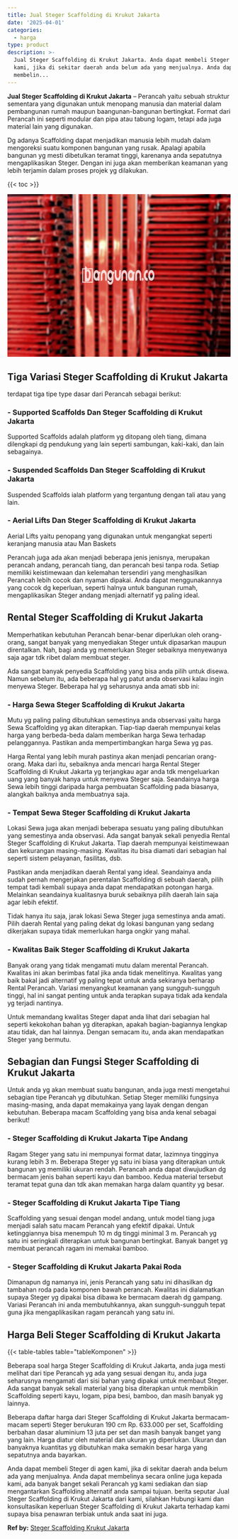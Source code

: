 ```yaml
---
title: Jual Steger Scaffolding di Krukut Jakarta
date: '2025-04-01'
categories:
  - harga
type: product
description: >-
  Jual Steger Scaffolding di Krukut Jakarta. Anda dapat membeli Steger di agen
  kami, jika di sekitar daerah anda belum ada yang menjualnya. Anda dapat
  membelin...
---
```


**Jual Steger Scaffolding di Krukut Jakarta** – Perancah yaitu sebuah struktur sementara yang digunakan untuk menopang manusia dan material dalam pembangunan rumah maupun baangunan-bangunan bertingkat. Format dari Perancah ini seperti modular dan pipa atau tabung logam, tetapi ada juga material lain yang digunakan.

Dg adanya Scaffolding dapat menjadikan manusia lebih mudah dalam mengoreksi suatu komponen bangunan yang rusak. Apalagi apabila bangunan yg mesti dibetulkan teramat tinggi, karenanya anda sepatutnya mengaplikasikan Steger. Dengan ini juga akan memberikan keamanan yang lebih terjamin dalam proses projek yg dilakukan.

{{< toc >}}

![Jual Steger Scaffolding di Krukut Jakarta](/images/sewa-scaffolding-steger-03.png)

## Tiga Variasi Steger Scaffolding di Krukut Jakarta

terdapat tiga tipe type dasar dari Perancah sebagai berikut:

### \- Supported Scaffolds Dan Steger Scaffolding di Krukut Jakarta

Supported Scaffolds adalah platform yg ditopang oleh tiang, dimana dilengkapi dg pendukung yang lain seperti sambungan, kaki-kaki, dan lain sebagainya.

### \- Suspended Scaffolds Dan Steger Scaffolding di Krukut Jakarta

Suspended Scaffolds ialah platform yang tergantung dengan tali atau yang lain.

### \- Aerial Lifts Dan Steger Scaffolding di Krukut Jakarta

Aerial Lifts yaitu penopang yang digunakan untuk mengangkat seperti keranjang manusia atau Man Baskets

Perancah juga ada akan menjadi beberapa jenis jenisnya, merupakan perancah andang, perancah tiang, dan perancah besi tanpa roda. Setiap memiliki keistimewaan dan kelemahan tersendiri yang menghasilkan Perancah lebih cocok dan nyaman dipakai. Anda dapat menggunakannya yang cocok dg keperluan, seperti halnya untuk bangunan rumah, mengaplikasikan Steger andang menjadi alternatif yg paling ideal.

## Rental Steger Scaffolding di Krukut Jakarta

Memperhatikan kebutuhan Perancah benar-benar diperlukan oleh orang-orang, sangat banyak yang menyediakan Steger untuk dipasarkan maupun direntalkan. Nah, bagi anda yg memerlukan Steger sebaiknya menyewanya saja agar tdk ribet dalam membuat steger.

Ada sangat banyak penyedia Scaffolding yang bisa anda pilih untuk disewa. Namun sebelum itu, ada beberapa hal yg patut anda observasi kalau ingin menyewa Steger. Beberapa hal yg seharusnya anda amati sbb ini:

### \- Harga Sewa Steger Scaffolding di Krukut Jakarta

Mutu yg paling paling dibutuhkan semestinya anda observasi yaitu harga Sewa Scaffolding yg akan diterapkan. Tiap-tiap daerah mempunyai kelas harga yang berbeda-beda dalam memberikan harga Sewa terhadap pelanggannya. Pastikan anda mempertimbangkan harga Sewa yg pas.

Harga Rental yang lebih murah pastinya akan menjadi pencarian orang-orang. Maka dari itu, sebaiknya anda mencari harga Rental Steger Scaffolding di Krukut Jakarta yg terjangkau agar anda tdk mengeluarkan uang yang banyak hanya untuk menyewa Steger saja. Seandainya harga Sewa lebih tinggi daripada harga pembuatan Scaffolding pada biasanya, alangkah baiknya anda membuatnya saja.

### \- Tempat Sewa Steger Scaffolding di Krukut Jakarta

Lokasi Sewa juga akan menjadi beberapa sesuatu yang paling dibutuhkan yang semestinya anda observasi. Ada sangat banyak sekali penyedia Rental Steger Scaffolding di Krukut Jakarta. Tiap daerah mempunyai keistimewaan dan kekurangan masing-masing. Kwalitas itu bisa diamati dari sebagian hal seperti sistem pelayanan, fasilitas, dsb.

Pastikan anda menjadikan daerah Rental yang ideal. Seandainya anda sudah pernah mengerjakan perentalan Scaffolding di sebuah daerah, pilih tempat tadi kembali supaya anda dapat mendapatkan potongan harga. Melainkan seandainya kualitasnya buruk sebaiknya pilih daerah lain saja agar lebih efektif.

Tidak hanya itu saja, jarak lokasi Sewa Steger juga semestinya anda amati. Pilih daerah Rental yang paling dekat dg lokasi bangunan yang sedang dikerjakan supaya tidak memerlukan harga ongkir yang mahal.

### \- Kwalitas Baik Steger Scaffolding di Krukut Jakarta

Banyak orang yang tidak mengamati mutu dalam merental Perancah. Kwalitas ini akan berimbas fatal jika anda tidak menelitinya. Kwalitas yang baik bakal jadi alternatif yg paling tepat untuk anda sekiranya berharap Rental Perancah. Variasi menyangkut keamanan yang sungguh-sungguh tinggi, hal ini sangat penting untuk anda terapkan supaya tidak ada kendala yg terjadi nantinya.

Untuk memandang kwalitas Steger dapat anda lihat dari sebagian hal seperti kekokohan bahan yg diterapkan, apakah bagian-bagiannya lengkap atau tidak, dan hal lainnya. Dengan semacam itu, anda akan mendapatkan Steger yang bermutu.

## Sebagian dan Fungsi Steger Scaffolding di Krukut Jakarta

Untuk anda yg akan membuat suatu bangunan, anda juga mesti mengetahui sebagian tipe Perancah yg dibutuhkan. Setiap Steger memiliki fungsinya masing-masing, anda dapat memakainya yang layak dengan dengan kebutuhan. Beberapa macam Scaffolding yang bisa anda kenal sebagai berikut!

### \- Steger Scaffolding di Krukut Jakarta Tipe Andang

Ragam Steger yang satu ini mempunyai format datar, lazimnya tingginya kurang lebih 3 m. Beberapa Steger yg satu ini biasa yang diterapkan untuk bangunan yg memiliki ukuran rendah. Perancah anda dapat diwujudkan dg bermacam jenis bahan seperti kayu dan bamboo. Kedua material tersebut teramat tepat guna dan tdk akan memakan harga dalam quantity yg besar.

### \- Steger Scaffolding di Krukut Jakarta Tipe Tiang

Scaffolding yang sesuai dengan model andang, untuk model tiang juga menjadi salah satu macam Perancah yang efektif dipakai. Untuk ketinggiannya bisa menempuh 10 m dg tinggi minimal 3 m. Perancah yg satu ini seringkali diterapkan untuk bangunan bertingkat. Banyak banget yg membuat perancah ragam ini memakai bamboo.

### \- Steger Scaffolding di Krukut Jakarta Pakai Roda

Dimanapun dg namanya ini, jenis Perancah yang satu ini dihasilkan dg tambahan roda pada komponen bawah perancah. Kwalitas ini dialamatkan supaya Steger yg dipakai bisa dibawa ke bermacam daerah dg gampang. Variasi Perancah ini anda membutuhkannya, akan sungguh-sungguh tepat guna jika mengaplikasikan ragam perancah yang satu ini.

## Harga Beli Steger Scaffolding di Krukut Jakarta

{{< table-tables table="tableKomponen" >}}

Beberapa soal harga Steger Scaffolding di Krukut Jakarta, anda juga mesti melihat dari tipe Perancah yg ada yang sesuai dengan itu, anda juga seharusnya mengamati dari sisi bahan yang dipakai untuk membaut Steger. Ada sangat banyak sekali material yang bisa diterapkan untuk membikin Scaffolding seperti kayu, logam, pipa besi, bamboo, dan masih banyak yg lainnya.

Beberapa daftar harga dari Steger Scaffolding di Krukut Jakarta bermacam-macam seperti Steger berukuran 190 cm Rp. 633.000 per set, Scaffolding berbahan dasar aluminium 13 juta per set dan masih banyak banget yang yang lain. Harga diatur oleh material dan ukuran yg diperlukan. Ukuran dan banyaknya kuantitas yg dibutuhkan maka semakin besar harga yang sepatutnya anda bayarkan.

Anda dapat membeli Steger di agen kami, jika di sekitar daerah anda belum ada yang menjualnya. Anda dapat membelinya secara online juga kepada kami, ada banyak banget sekali Perancah yg kami sediakan dan siap mengantarkan Scaffolding alternatif anda sampai tujuan. berita seputar Jual Steger Scaffolding di Krukut Jakarta dari kami, silahkan Hubungi kami dan konsultasikan keperluan Steger Scaffolding di Krukut Jakarta terhadap kami supaya bisa penawran terbiak untuk anda saat ini juga.

**Ref by:** [Steger Scaffolding Krukut Jakarta](https://id.wikipedia.org/wiki/Steger)
